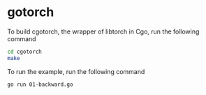 # gotorch

To build cgotorch, the wrapper of libtorch in Cgo, run the following command

```bash
cd cgotorch
make
```

To run the example, run the following command

```bash
go run 01-backward.go
```
